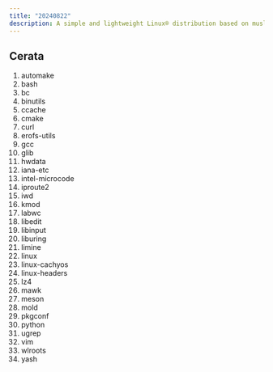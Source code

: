 ```yaml
---
title: "20240822"
description: A simple and lightweight Linux® distribution based on musl libc and toybox
---
```


## Cerata
1. automake
2. bash
3. bc
4. binutils
5. ccache
6. cmake
7. curl
8. erofs-utils
9. gcc
10. glib
11. hwdata
12. iana-etc
13. intel-microcode
14. iproute2
15. iwd
16. kmod
17. labwc
18. libedit
19. libinput
20. liburing
21. limine
22. linux
23. linux-cachyos
24. linux-headers
25. lz4
26. mawk
27. meson
28. mold
29. pkgconf
30. python
31. ugrep
32. vim
33. wlroots
34. yash

